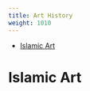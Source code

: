```yaml
---
title: Art History
weight: 1010
---
```


<!-- vim-markdown-toc GFM -->

* [Islamic Art](#islamic-art)

<!-- vim-markdown-toc -->

# Islamic Art
